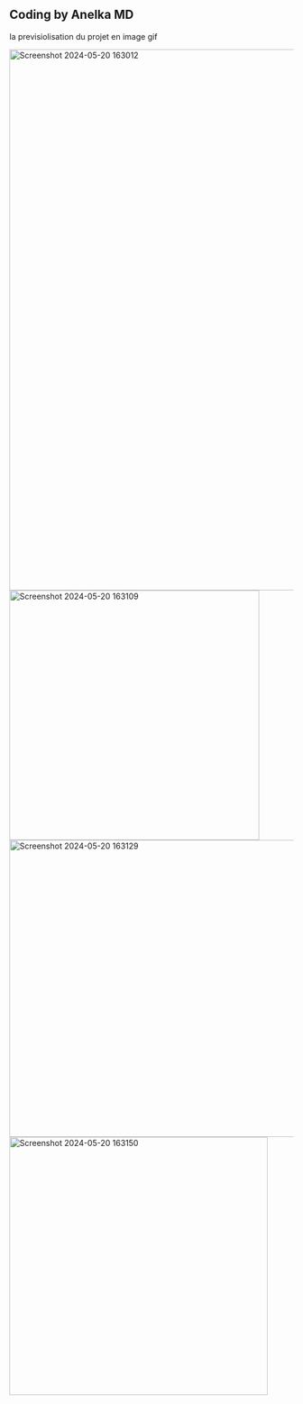 ## Coding by Anelka MD

la previsiolisation du projet en image gif


<img width="960" alt="Screenshot 2024-05-20 163012" src="https://github.com/anelkamd/Shop-AirPod-Pro/assets/133960978/b9360a15-ef25-4f98-a08f-a3cfb9542e0f">



<img width="443" alt="Screenshot 2024-05-20 163109" src="https://github.com/anelkamd/Shop-AirPod-Pro/assets/133960978/7dbc9764-1d81-462b-b553-4adcb7655543"> 



<img width="527" alt="Screenshot 2024-05-20 163129" src="https://github.com/anelkamd/Shop-AirPod-Pro/assets/133960978/567c23b5-29cc-4b49-aaf7-24070b8d16ff">




<img width="458" alt="Screenshot 2024-05-20 163150" src="https://github.com/anelkamd/Shop-AirPod-Pro/assets/133960978/248da8de-d220-41c1-ba4f-5adb707b1cb7">
